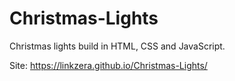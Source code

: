 # Christmas-Lights

Christmas lights build in HTML, CSS and JavaScript.

Site: https://linkzera.github.io/Christmas-Lights/
